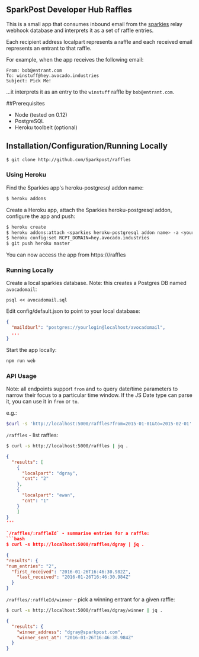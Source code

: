## SparkPost Developer Hub Raffles

This is a small app that consumes inbound email from the [sparkies](http://github/com/Sparkpost/sparkies) relay webhook database and interprets it as a set of raffle entries.

Each recipient address localpart represents a raffle and each received email represents an entrant to that raffle.

For example, when the app receives the following email:

```
From: bob@entrant.com
To: winstuff@hey.avocado.industries
Subject: Pick Me!
```

...it interprets it as an entry to the `winstuff` raffle by `bob@entrant.com`.

##Prerequisites
- Node (tested on 0.12)
- PostgreSQL
- Heroku toolbelt (optional)

## Installation/Configuration/Running Locally

```bash
$ git clone http://github.com/Sparkpost/raffles
```

### Using Heroku

Find the Sparkies app's heroku-postgresql addon name:

```bash
$ heroku addons
```

Create a Heroku app, attach the Sparkies heroku-postgresql addon, configure the app and push:
```bash
$ heroku create
$ heroku addons:attach <sparkies heroku-postgresql addon name> -a <your app name> --as WEBHOOK_CONSUMER_DB
$ heroku config:set RCPT_DOMAIN=hey.avocado.industries
$ git push heroku master
```

You can now access the app from https://<your-app-domain>/raffles

### Running Locally

Create a local sparkies database.  Note: this creates a Postgres DB named `avocadomail`:
```$ bash
psql << avocadomail.sql
```

Edit config/default.json to point to your local database:
```json
{
  "maildburl": "postgres://yourlogin@localhost/avocadomail",
  ...
}
```

Start the app locally:
```bash
npm run web
```

### API Usage
Note: all endpoints support `from` and `to` query date/time parameters to narrow their focus to a particular time window.
If the JS Date type can parse it, you can use it in `from` or `to`.

e.g.:

```bash
$curl -s 'http://localhost:5000/raffles?from=2015-01-01&to=2015-02-01' | jq .
```

`/raffles` - list raffles:
```bash
$ curl -s http://localhost:5000/raffles | jq .
```
```json
{
  "results": [
    {
      "localpart": "dgray",
      "cnt": "2"
    },
    {
      "localpart": "ewan",
      "cnt": "1"
    }
    ]
}
'''

`/raffles/:raffleId` - summarise entries for a raffle:
```bash
$ curl -s http://localhost:5000/raffles/dgray | jq .
```
```json
{
"results": {
"num_entries": "2",
  "first_received": "2016-01-26T16:46:30.982Z",
    "last_received": "2016-01-26T16:46:30.984Z"
  }
}
```

`/raffles/:raffleId/winner` - pick a winning entrant for a given raffle:
```bash
$ curl -s http://localhost:5000/raffles/dgray/winner | jq .
```
```json
{
  "results": {
    "winner_address": "dgray@sparkpost.com",
    "winner_sent_at": "2016-01-26T16:46:30.984Z"
  }
}
```

